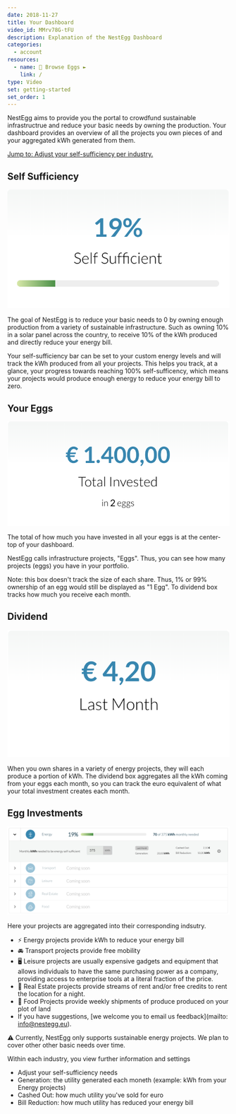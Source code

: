 ```yaml
---
date: 2018-11-27
title: Your Dashboard
video_id: MMrv78G-tFU
description: Explanation of the NestEgg Dashboard
categories:
  - account
resources:
  - name: 🥚 Browse Eggs ►
    link: /
type: Video
set: getting-started
set_order: 1
---
```



NestEgg aims to provide you the portal to crowdfund sustainable infrastructrue and reduce your basic needs by owning the production. Your dashboard provides an overview of all the projects you own pieces of and your aggregated kWh generated from them.


<!-- [Jump to: Adjust your self-sufficiency per industry.]({{ site.baseurl }}{% post_url 2018-11-27-dashboard %}) -->
[Jump to: Adjust your self-sufficiency per industry.](#egg-investments)





## Self Sufficiency

![Self-Sufficiency](/images/media/dash-self.png)

The goal of NestEgg is to reduce your basic needs to 0 by owning enough production from a variety of sustainable infrastructure. Such as owning 10% in a solar panel across the country, to receive 10% of the kWh produced and directly reduce your energy bill.

Your self-sufficiency bar can be set to your custom energy levels and will track the kWh produced from all your projects. This helps you track, at a glance, your progress towards reaching 100% self-sufficency, which means your projects would produce enough energy to reduce your energy bill to zero.

## Your Eggs

![Your Eggs](/images/media/dash-eggs.png)

The total of how much you have invested in all your eggs is at the center-top of your dashboard.

NestEgg calls infrastructure projects, "Eggs". Thus, you can see how many projects (eggs) you have in your portfolio.

Note: this box doesn't track the size of each share. Thus, 1% or 99% ownership of an egg would still be displayed as "1 Egg". To dividend box tracks how much you receive each month.  

## Dividend

![Dividend](/images/media/dash-dividend.png)

When you own shares in a variety of energy projects, they will each produce a portion of kWh. The dividend box aggregates all the kWh coming from your eggs each month, so you can track the euro equivalent of what your total investment creates each month.

## Egg Investments

![Industries](/images/media/dash-investments.png)

Here your projects are aggregated into their corresponding indsutry. 

- ⚡️ Energy projects provide kWh to reduce your energy bill
- 🚘 Transport projects provide free mobility
- 🖥 Leisure projects are usually expensive gadgets and equipment that allows individuals to have the same purchasing power as a company, providing access to enterprise tools at a literal fraction of the price.
- 🏡 Real Estate projects provide streams of rent and/or free credits to rent the location for a night.
- 🥕 Food Projects provide weekly shipments of produce produced on your plot of land
- If you have suggestions, [we welcome you to email us feedback](mailto: info@nestegg.eu).

⚠ Currently, NestEgg only supports sustainable energy projects. We plan to cover other other basic needs over time.

Within each industry, you view further information and settings

- Adjust your self-sufficiency needs
- Generation: the utility generated each moneth (example: kWh from your Energy projects)
- Cashed Out: how much utility you've sold for euro
- Bill Reduction: how much utility has reduced your energy bill

